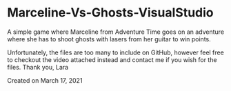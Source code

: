 # Marceline-Vs-Ghosts-VisualStudio
A simple game where Marceline from Adventure Time goes on an adventure where she has to shoot ghosts with lasers from her guitar to win points.

Unfortunately, the files are too many to include on GitHub, however feel free to checkout the video attached instead and contact me if you wish for the files.
Thank you,
Lara

Created on March 17, 2021
